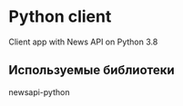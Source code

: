 <h1>Python client</h1>

Client app with News API on Python 3.8

<h2>Используемые библиотеки</h2>
newsapi-python
